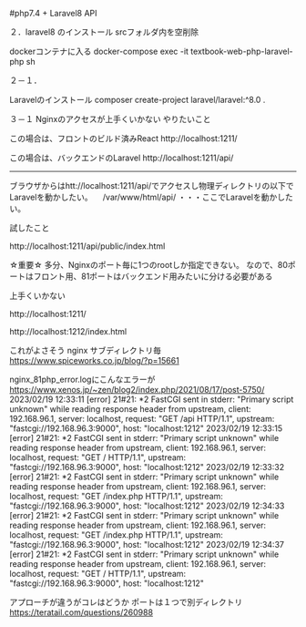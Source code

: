 #php7.4 + Laravel8 API


２．laravel8 のインストール
srcフォルダ内を空削除

dockerコンテナに入る
docker-compose exec -it textbook-web-php-laravel-php sh

２－１．

Laravelのインストール
composer create-project laravel/laravel:^8.0 .



３－１
Nginxのアクセスが上手くいかない
やりたいこと

この場合は、フロントのビルド済みReact
http://localhost:1211/

この場合は、バックエンドのLaravel
http://localhost:1211/api/


---


ブラウザからはhtt://localhost:1211/api/でアクセスし物理ディレクトリの以下でLaravelを動かしたい。
　/var/www/html/api/  ・・・ここでLaravelを動かしたい。
 
試したこと
　


http://localhost:1211/api/public/index.html


☆重要☆
多分、Nginxのポート毎に1つのrootしか指定できない。
なので、80ポートはフロント用、81ポートはバックエンド用みたいに分ける必要がある

上手くいかない

http://localhost:1211/

http://localhost:1212/index.html


これがよさそう
nginx サブディレクトリ毎
https://www.spiceworks.co.jp/blog/?p=15661


nginx_81php_error.logにこんなエラーが
https://www.xenos.jp/~zen/blog2/index.php/2021/08/17/post-5750/
2023/02/19 12:33:11 [error] 21#21: *2 FastCGI sent in stderr: "Primary script unknown" while reading response header from upstream, client: 192.168.96.1, server: localhost, request: "GET /api HTTP/1.1", upstream: "fastcgi://192.168.96.3:9000", host: "localhost:1212"
2023/02/19 12:33:15 [error] 21#21: *2 FastCGI sent in stderr: "Primary script unknown" while reading response header from upstream, client: 192.168.96.1, server: localhost, request: "GET / HTTP/1.1", upstream: "fastcgi://192.168.96.3:9000", host: "localhost:1212"
2023/02/19 12:33:32 [error] 21#21: *2 FastCGI sent in stderr: "Primary script unknown" while reading response header from upstream, client: 192.168.96.1, server: localhost, request: "GET /index.php HTTP/1.1", upstream: "fastcgi://192.168.96.3:9000", host: "localhost:1212"
2023/02/19 12:34:33 [error] 21#21: *2 FastCGI sent in stderr: "Primary script unknown" while reading response header from upstream, client: 192.168.96.1, server: localhost, request: "GET /index.php HTTP/1.1", upstream: "fastcgi://192.168.96.3:9000", host: "localhost:1212"
2023/02/19 12:34:37 [error] 21#21: *2 FastCGI sent in stderr: "Primary script unknown" while reading response header from upstream, client: 192.168.96.1, server: localhost, request: "GET / HTTP/1.1", upstream: "fastcgi://192.168.96.3:9000", host: "localhost:1212"


アプローチが違うがコレはどうか
ポートは１つで別ディレクトリ
https://teratail.com/questions/260988
